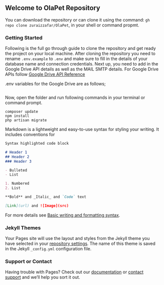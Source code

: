## Welcome to OlaPet Repository

You can download the repository or can clone it using the command: ``` gh repo clone zuraizzafar/OlaPet ```, in your shell or command propmt.

### Getting Started

Following is the full go through guide to clone the repository and get ready the project on your local machine. After cloning the repository you need to rename ```.env.example``` to ```.env``` and make sure to fill in the details of your database name and connection credentials.
Next up, you need to add in the Google Drive API details as well as the MAIL SMTP details. For Google Drive APIs follow [Google Drive API Reference](https://developers.google.com/drive/api/v3/reference/)

.env variables for the Google Drive are as follows;

```

```




Now, open the folder and run following commands in your terminal or command prompt.

```
composer update
npm install
php artisan migrate
```


Markdown is a lightweight and easy-to-use syntax for styling your writing. It includes conventions for

```markdown
Syntax highlighted code block

# Header 1
## Header 2
### Header 3

- Bulleted
- List

1. Numbered
2. List

**Bold** and _Italic_ and `Code` text

[Link](url) and ![Image](src)
```

For more details see [Basic writing and formatting syntax](https://docs.github.com/en/github/writing-on-github/getting-started-with-writing-and-formatting-on-github/basic-writing-and-formatting-syntax).

### Jekyll Themes

Your Pages site will use the layout and styles from the Jekyll theme you have selected in your [repository settings](https://github.com/zuraizzafar/OlaPet/settings/pages). The name of this theme is saved in the Jekyll `_config.yml` configuration file.

### Support or Contact

Having trouble with Pages? Check out our [documentation](https://docs.github.com/categories/github-pages-basics/) or [contact support](https://support.github.com/contact) and we’ll help you sort it out.
